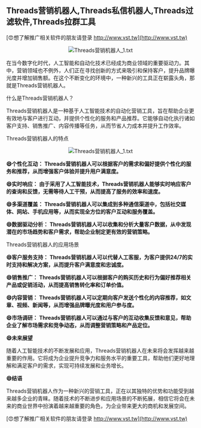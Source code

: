 ## **Threads营销机器人,Threads私信机器人,Threads过滤软件,Threads拉群工具**

[😍想了解推广相关软件的朋友请登录 http://www.vst.tw](http://www.vst.tw)

 <center><img src="https://vst.tw/MP4/tuiguang/png/7.png" alt="Threads营销机器人_1.txt"></center>

在当今数字化时代，人工智能和自动化技术已经成为商业领域的重要驱动力。其中，营销领域也不例外，人们正在寻找创新的方式来吸引和保持客户，提升品牌曝光度并增加销售额。在这个不断变化的环境中，一种新兴的工具正在崭露头角，那就是Threads营销机器人。

什么是Threads营销机器人？

Threads营销机器人是一种基于人工智能技术的自动化营销工具，旨在帮助企业更有效地与客户进行互动，并提供个性化的服务和产品推荐。它能够自动化执行诸如客户支持、销售推广、内容传播等任务，从而节省人力成本并提升工作效率。

Threads营销机器人的特点

 <center><img src="https://vst.tw/MP4/tuiguang/png/8.png" alt="Threads营销机器人_1.txt"></center>

**😄个性化互动： Threads营销机器人可以根据客户的需求和偏好提供个性化的服务和推荐，从而增强客户体验并提升用户满意度。**

**😄实时响应： 由于采用了人工智能技术，Threads营销机器人能够实时响应客户的查询和反馈，无需等待人工干预，从而提高了服务的效率和速度。**

**😄多渠道覆盖： Threads营销机器人可以集成到多种通信渠道中，包括社交媒体、网站、手机应用等，从而实现全方位的客户互动和服务覆盖。**

**😄数据驱动分析： Threads营销机器人可以收集和分析大量客户数据，从中发现潜在的市场趋势和客户需求，帮助企业制定更有效的营销策略。**

Threads营销机器人的应用场景

**😄客户服务支持： Threads营销机器人可以代替人工客服，为客户提供24/7的实时支持和解决方案，从而提升客户满意度和忠诚度。**

**😄销售推广： Threads营销机器人可以根据客户的购买历史和行为偏好推荐相关产品或促销活动，从而提高销售转化率和订单价值。**

**😄内容营销： Threads营销机器人可以定期向客户发送个性化的内容推荐，如文章、视频、新闻等，从而增强品牌曝光度和用户参与度。**

**😄市场调研： Threads营销机器人可以通过与客户的互动收集反馈和意见，帮助企业了解市场需求和竞争动态，从而调整营销策略和产品定位。**

**😄未来展望**

随着人工智能技术的不断发展和应用，Threads营销机器人在未来将会发挥越来越重要的作用。它将成为企业提升竞争力和服务水平的重要工具，帮助他们更好地理解和满足客户的需求，实现可持续发展和业务增长。

**😄结语**

Threads营销机器人作为一种新兴的营销工具，正在以其独特的优势和功能受到越来越多企业的青睐。随着技术的不断进步和应用场景的不断拓展，相信它将会在未来的商业世界中扮演着越来越重要的角色，为企业带来更大的商机和发展空间。

[😍想了解推广相关软件的朋友请登录 http://www.vst.tw](http://www.vst.tw)



